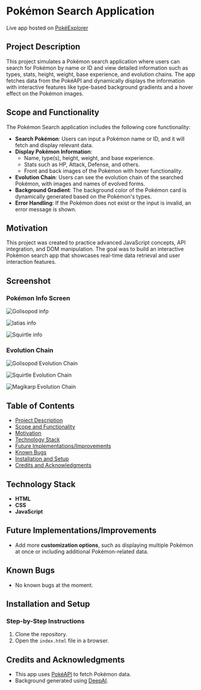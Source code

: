 # Pokémon Search Application
Live app hosted on [PokéExplorer](https://pokexplorer.vercel.app)

## Project Description
This project simulates a Pokémon search application where users can search for Pokémon by name or ID and view detailed information such as types, stats, height, weight, base experience, and evolution chains. The app fetches data from the PokéAPI and dynamically displays the information with interactive features like type-based background gradients and a hover effect on the Pokémon images.

## Scope and Functionality
The Pokémon Search application includes the following core functionality:

- **Search Pokémon**: Users can input a Pokémon name or ID, and it will fetch and display relevant data.
- **Display Pokémon Information**:
  - Name, type(s), height, weight, and base experience.
  - Stats such as HP, Attack, Defense, and others.
  - Front and back images of the Pokémon with hover functionality.
- **Evolution Chain**: Users can see the evolution chain of the searched Pokémon, with images and names of evolved forms.
- **Background Gradient**: The background color of the Pokémon card is dynamically generated based on the Pokémon's types.
- **Error Handling**: If the Pokémon does not exist or the input is invalid, an error message is shown.

## Motivation
This project was created to practice advanced JavaScript concepts, API integration, and DOM manipulation. The goal was to build an interactive Pokémon search app that showcases real-time data retrieval and user interaction features.

## Screenshot

### Pokémon Info Screen
![Golisopod infp](https://github.com/user-attachments/assets/ed35ed86-9af6-431e-ad15-36e7e92da478)

![latias info](https://github.com/user-attachments/assets/e4e8844a-96a9-45b7-bec6-7d126c0378df)

![Squirtle info](https://github.com/user-attachments/assets/22bde3bd-b83c-4d0d-bcce-1a866c43d080)

### Evolution Chain
![Golisopod Evolution Chain](https://github.com/user-attachments/assets/82eba0fe-b9ac-4afe-97c1-a00169930ab9)

![Squirtle Evolution Chain](https://github.com/user-attachments/assets/e8f11321-8c7d-4279-ba4b-8ca698e67b2f)

![Magikarp Evolution Chain](https://github.com/user-attachments/assets/566074d4-b245-48f8-a9e5-dfb96f78e406)

## Table of Contents
- [Project Description](#project-description)
- [Scope and Functionality](#scope-and-functionality)
- [Motivation](#motivation)
- [Technology Stack](#technology-stack)
- [Future Implementations/Improvements](#future-implementationsimprovements)
- [Known Bugs](#known-bugs)
- [Installation and Setup](#installation-and-setup)
- [Credits and Acknowledgments](#credits-and-acknowledgments)

## Technology Stack
- **HTML**
- **CSS**
- **JavaScript**

## Future Implementations/Improvements
- Add more **customization options**, such as displaying multiple Pokémon at once or including additional Pokémon-related data.

## Known Bugs
- No known bugs at the moment.

## Installation and Setup
### Step-by-Step Instructions
1. Clone the repository.
2. Open the `index.html` file in a browser.

## Credits and Acknowledgments
- This app uses [PokéAPI](https://pokeapi.co/) to fetch Pokémon data.
- Background generated using [DeepAI](https://deepai.org/).
